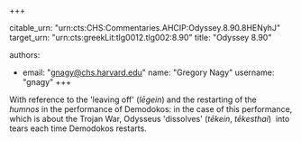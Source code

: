 +++


citable_urn: "urn:cts:CHS:Commentaries.AHCIP:Odyssey.8.90.8HENyhJ"
target_urn: "urn:cts:greekLit:tlg0012.tlg002:8.90"
title: "Odyssey 8.90"

authors:
- email: "gnagy@chs.harvard.edu"
  name: "Gregory Nagy"
  username: "gnagy"
+++

<p>With reference to the 'leaving off' (<em>lēgein</em>) and the restarting of the <em>humnos</em> in the performance of Demodokos: in the case of this performance, which is about the Trojan War, Odysseus 'dissolves' (<em>tēkein</em>, <em>tēkesthai</em>)  into tears each time Demodokos restarts.</p>